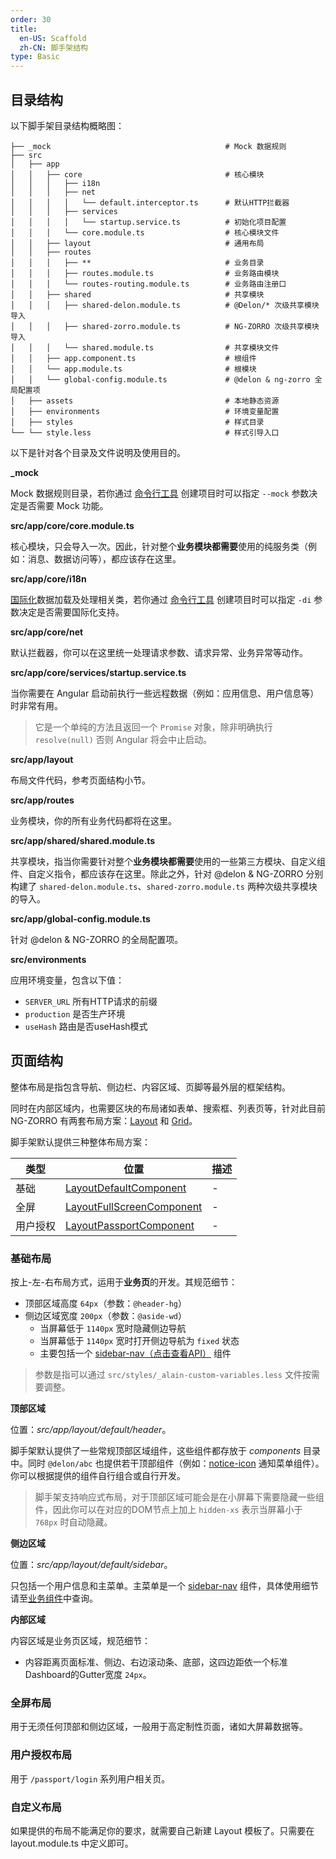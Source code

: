 ```yaml
---
order: 30
title:
  en-US: Scaffold
  zh-CN: 脚手架结构
type: Basic
---
```


## 目录结构

以下脚手架目录结构概略图：

```
├── _mock                                       # Mock 数据规则
├── src
│   ├── app
│   │   ├── core                                # 核心模块
│   │   │   ├── i18n
│   │   │   ├── net
│   │   │   │   └── default.interceptor.ts      # 默认HTTP拦截器
│   │   │   ├── services
│   │   │   │   └── startup.service.ts          # 初始化项目配置
│   │   │   └── core.module.ts                  # 核心模块文件
│   │   ├── layout                              # 通用布局
│   │   ├── routes
│   │   │   ├── **                              # 业务目录
│   │   │   ├── routes.module.ts                # 业务路由模块
│   │   │   └── routes-routing.module.ts        # 业务路由注册口
│   │   ├── shared                              # 共享模块
│   │   │   ├── shared-delon.module.ts          # @Delon/* 次级共享模块导入
│   │   │   ├── shared-zorro.module.ts          # NG-ZORRO 次级共享模块导入
│   │   │   └── shared.module.ts                # 共享模块文件
│   │   ├── app.component.ts                    # 根组件
│   │   └── app.module.ts                       # 根模块
│   │   └── global-config.module.ts             # @delon & ng-zorro 全局配置项
│   ├── assets                                  # 本地静态资源
│   ├── environments                            # 环境变量配置
│   ├── styles                                  # 样式目录
└── └── style.less                              # 样式引导入口
```

以下是针对各个目录及文件说明及使用目的。

**_mock**

Mock 数据规则目录，若你通过 [命令行工具](/cli) 创建项目时可以指定 `--mock` 参数决定是否需要 Mock 功能。

**src/app/core/core.module.ts**

核心模块，只会导入一次。因此，针对整个**业务模块都需要**使用的纯服务类（例如：消息、数据访问等），都应该存在这里。

**src/app/core/i18n**

[国际化](/docs/i18n)数据加载及处理相关类，若你通过 [命令行工具](/cli) 创建项目时可以指定 `-di` 参数决定是否需要国际化支持。

**src/app/core/net**

默认拦截器，你可以在这里统一处理请求参数、请求异常、业务异常等动作。

**src/app/core/services/startup.service.ts**

当你需要在 Angular 启动前执行一些远程数据（例如：应用信息、用户信息等）时非常有用。

> 它是一个单纯的方法且返回一个 `Promise` 对象，除非明确执行 `resolve(null)` 否则 Angular 将会中止启动。

**src/app/layout**

布局文件代码，参考页面结构小节。

**src/app/routes**

业务模块，你的所有业务代码都将在这里。

**src/app/shared/shared.module.ts**

共享模块，指当你需要针对整个**业务模块都需要**使用的一些第三方模块、自定义组件、自定义指令，都应该存在这里。除此之外，针对 @delon & NG-ZORRO 分别构建了 `shared-delon.module.ts`、`shared-zorro.module.ts` 两种次级共享模块的导入。

**src/app/global-config.module.ts**

针对 @delon & NG-ZORRO 的全局配置项。

**src/environments**

应用环境变量，包含以下值：

- `SERVER_URL` 所有HTTP请求的前缀
- `production` 是否生产环境
- `useHash` 路由是否useHash模式

## 页面结构

整体布局是指包含导航、侧边栏、内容区域、页脚等最外层的框架结构。

同时在内部区域内，也需要区块的布局诸如表单、搜索框、列表页等，针对此目前 NG-ZORRO 有两套布局方案：[Layout](https://ng.ant.design/#/components/layout) 和 [Grid](https://ng.ant.design/#/components/grid)。

脚手架默认提供三种整体布局方案：

| 类型 | 位置 | 描述 |
| ---- | --- | ---- |
| 基础 | [LayoutDefaultComponent](https://github.com/ng-alain/ng-alain/tree/master/src/app/layout/default) | - |
| 全屏 | [LayoutFullScreenComponent](https://github.com/ng-alain/ng-alain/blob/master/src/app/layout/fullscreen) | - |
| 用户授权 | [LayoutPassportComponent](https://github.com/ng-alain/ng-alain/blob/master/src/app/layout/passport) | - |

### 基础布局

按上-左-右布局方式，运用于**业务页**的开发。其规范细节：

+ 顶部区域高度 `64px`（参数：`@header-hg`）
+ 侧边区域宽度 `200px`（参数：`@aside-wd`）
    + 当屏幕低于 `1140px` 宽时隐藏侧边导航
    + 当屏幕低于 `1140px` 宽时打开侧边导航为 `fixed` 状态
    + 主要包括一个 [sidebar-nav（点击查看API）](/components/sidebar-nav) 组件

> 参数是指可以通过 `src/styles/_alain-custom-variables.less` 文件按需要调整。

**顶部区域**

位置：*src/app/layout/default/header*。

脚手架默认提供了一些常规顶部区域组件，这些组件都存放于 *components* 目录中。同时 `@delon/abc` 也提供若干顶部组件（例如：[notice-icon](/components/notice-icon) 通知菜单组件）。你可以根据提供的组件自行组合或自行开发。

> 脚手架支持响应式布局，对于顶部区域可能会是在小屏幕下需要隐藏一些组件，因此你可以在对应的DOM节点上加上 `hidden-xs` 表示当屏幕小于 `768px` 时自动隐藏。

**侧边区域**

位置：*src/app/layout/default/sidebar*。

只包括一个用户信息和主菜单。主菜单是一个 [sidebar-nav](/components/sidebar-nav) 组件，具体使用细节请至[业务组件](/components/sidebar-nav)中查询。

**内部区域**

内容区域是业务页区域，规范细节：

+ 内容距离页面标准、侧边、右边滚动条、底部，这四边距依一个标准Dashboard的Gutter宽度 `24px`。

### 全屏布局

用于无须任何顶部和侧边区域，一般用于高定制性页面，诸如大屏幕数据等。

### 用户授权布局

用于 `/passport/login` 系列用户相关页。

### 自定义布局

如果提供的布局不能满足你的要求，就需要自己新建 Layout 模板了。只需要在 layout.module.ts 中定义即可。
